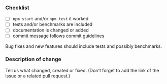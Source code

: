<!--
# Contributing

We would love for you to contribute and help us make this even better! Start reading [this document](contributing.md) to see it is not difficult as you might have imagined.

## Code of Conduct

Help us keep this project open and inclusive. Please read and follow our thoughts on [Code of Conduct](http://confcodeofconduct.com/).

## License

By contributing your code, you agree to license your contribution under the [MIT license](license).
-->

### Checklist

- [ ] `npm start` and/or `npm test` it worked
- [ ] tests and/or benchmarks are included
- [ ] documentation is changed or added
- [ ] commit message follows commit guidelines

Bug fixes and new features should include tests and possibly benchmarks.

### Description of change

Tell us what changed, created or fixed. (Don't forget to add the link of the issue or a related pull request.)
